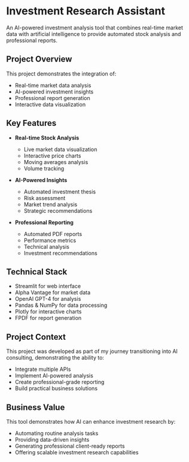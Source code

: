 # Investment Research Assistant

An AI-powered investment analysis tool that combines real-time market data with artificial intelligence to provide automated stock analysis and professional reports.

## Project Overview

This project demonstrates the integration of:
- Real-time market data analysis
- AI-powered investment insights
- Professional report generation
- Interactive data visualization

## Key Features

- **Real-time Stock Analysis**
  - Live market data visualization
  - Interactive price charts
  - Moving averages analysis
  - Volume tracking

- **AI-Powered Insights**
  - Automated investment thesis
  - Risk assessment
  - Market trend analysis
  - Strategic recommendations

- **Professional Reporting**
  - Automated PDF reports
  - Performance metrics
  - Technical analysis
  - Investment recommendations

## Technical Stack

- Streamlit for web interface
- Alpha Vantage for market data
- OpenAI GPT-4 for analysis
- Pandas & NumPy for data processing
- Plotly for interactive charts
- FPDF for report generation

## Project Context

This project was developed as part of my journey transitioning into AI consulting, demonstrating the ability to:
- Integrate multiple APIs
- Implement AI-powered analysis
- Create professional-grade reporting
- Build practical business solutions

## Business Value

This tool demonstrates how AI can enhance investment research by:
- Automating routine analysis tasks
- Providing data-driven insights
- Generating professional client-ready reports
- Offering scalable investment research capabilities
